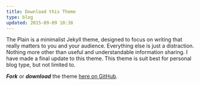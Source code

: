 ```yaml
---
title: Download this Theme
type: blog
updated: 2015-09-09 10:38
---
```


The Plain is a minimalist Jekyll theme, designed to focus on writing that really matters to you and your audience. Everything else is just a distraction. Nothing more other than useful and understandable information sharing. I have made a final update to this theme. This theme is suit best for personal blog type, but not limited to.

**_Fork_** or **_download_** the theme [here on GitHub](https://github.com/heiswayi/the-plain).
